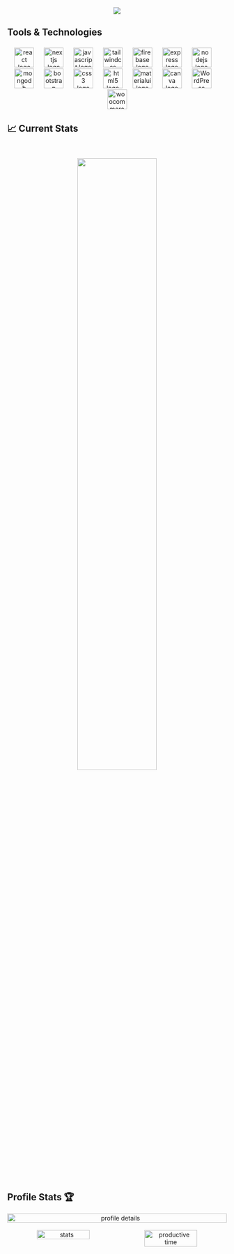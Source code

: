<div align="center">
  <img src="https://i.ibb.co/6r57s0G/Black-and-Blue-Technology-Developer-Linked-In-Banner.png" />
</div>

###

<h2 align="left">Tools & Technologies</h2>

###

<div align="center">
  <img src="https://cdn.jsdelivr.net/gh/devicons/devicon/icons/react/react-original.svg" height="45" alt="react logo" />
  <img width="15" />
  <img src="https://cdn.jsdelivr.net/gh/devicons/devicon/icons/nextjs/nextjs-original.svg" height="45" alt="nextjs logo" />
  <img width="15" />
  <img src="https://cdn.jsdelivr.net/gh/devicons/devicon/icons/javascript/javascript-original.svg" height="45" alt="javascript logo" />
  <img width="15" />
  <img src="https://cdn.simpleicons.org/tailwindcss/06B6D4" height="45" alt="tailwindcss logo" />
  <img width="15" />
  <img src="https://cdn.jsdelivr.net/gh/devicons/devicon/icons/firebase/firebase-plain.svg" height="45" alt="firebase logo" />
  <img width="15" />
  <img src="https://skillicons.dev/icons?i=express" height="45" alt="express logo" />
  <img width="15" />
  <img src="https://cdn.jsdelivr.net/gh/devicons/devicon/icons/nodejs/nodejs-original.svg" height="45" alt="nodejs logo" />
  <img width="15" />
  <img src="https://cdn.jsdelivr.net/gh/devicons/devicon/icons/mongodb/mongodb-original.svg" height="45" alt="mongodb logo" />
  <img width="15" />
  <img src="https://cdn.jsdelivr.net/gh/devicons/devicon/icons/bootstrap/bootstrap-original.svg" height="45" alt="bootstrap logo" />
  <img width="15" />
  <img src="https://cdn.jsdelivr.net/gh/devicons/devicon/icons/css3/css3-original.svg" height="45" alt="css3 logo" />
  <img width="15" />
  <img src="https://cdn.jsdelivr.net/gh/devicons/devicon/icons/html5/html5-original.svg" height="45" alt="html5 logo" />
  <img width="15" />
  <img src="https://cdn.jsdelivr.net/gh/devicons/devicon/icons/materialui/materialui-original.svg" height="45" alt="materialui logo" />
  <img width="15" />
  <img src="https://cdn.jsdelivr.net/gh/devicons/devicon/icons/canva/canva-original.svg" height="45" alt="canva logo" />
  <img width="15" />
  <img src="https://cdn.simpleicons.org/wordpress/21759B" height="45" alt="WordPress logo" />
  <img width="15" />
  <img src="https://cdn.jsdelivr.net/gh/devicons/devicon/icons/woocommerce/woocommerce-original.svg" height="45" alt="woocommerce logo" />
</div>


## :chart_with_upwards_trend: Current Stats 
<br />
<p align="center">
  <img width="60%" src="https://github-readme-streak-stats.herokuapp.com?user=developersajadur&theme=react&hide_border=true&background=0D1117&stroke=0D1117&fire=FF1CF7&sideLabels=00F0FF&currStreakNum=FF1CF7&ring=FF1CF7&currStreakLabel=FF1CF7&sideNums=00F0FF" />
</p>

##

<h2 align="left">Profile Stats 🏆</h2>

<div align="center" style="display: flex; justify-content: center;">
  <img src="http://github-profile-summary-cards.vercel.app/api/cards/profile-details?username=developersajadur&theme=react" alt="profile details" style="width: 100%;" />
</div>
<br />
<div align="center" style="display: flex; justify-content: center;">
  <img src="http://github-profile-summary-cards.vercel.app/api/cards/stats?username=developersajadur&theme=react" alt="stats" style="width: 49%;" />
  <img src="http://github-profile-summary-cards.vercel.app/api/cards/productive-time?username=developersajadur&theme=react&utcOffset=8" alt="productive time" style="width: 49%;" />
</div>
